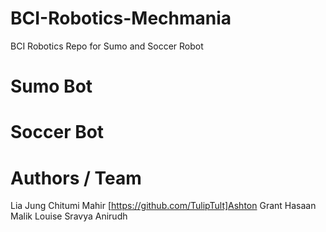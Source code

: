 # BCI-Robotics-Mechmania
BCI Robotics Repo for Sumo and Soccer Robot

# Sumo Bot 

# Soccer Bot

# Authors / Team
Lia Jung
Chitumi
Mahir
[https://github.com/TulipTult]Ashton Grant
Hasaan Malik
Louise
Sravya
Anirudh
